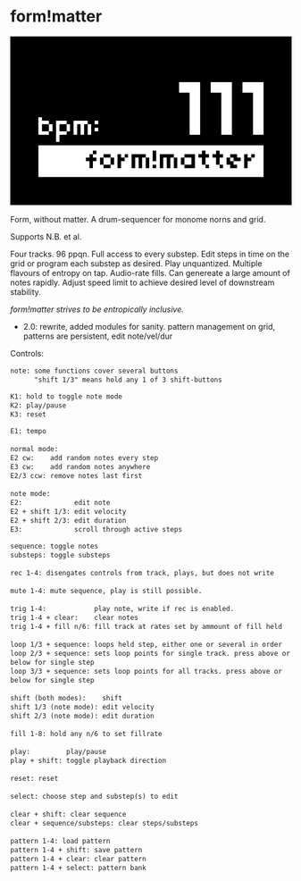 # form!matter


![form_without_matter](screenshot.png)


Form, without matter. A drum-sequencer for monome norns and grid.

Supports N.B. et al.

Four tracks. 96 ppqn. Full access to every substep. Edit steps in time on the grid or program each substep as desired. Play unquantized. Multiple flavours of entropy on tap. Audio-rate fills. Can genereate a large amount of notes rapidly. Adjust speed limit to achieve desired level of downstream stability. 

*form!matter strives to be entropically inclusive.*  

- 2.0: rewrite, added modules for sanity. pattern management on grid, patterns are persistent, edit note/vel/dur  

Controls:
```
note: some functions cover several buttons
      "shift 1/3" means hold any 1 of 3 shift-buttons
```
```
K1: hold to toggle note mode
K2: play/pause
K3: reset
```
```
E1: tempo

normal mode:
E2 cw:    add random notes every step
E3 cw:    add random notes anywhere
E2/3 ccw: remove notes last first

note mode:
E2:             edit note
E2 + shift 1/3: edit velocity 
E2 + shift 2/3: edit duration 
E3:             scroll through active steps
```
```
sequence: toggle notes
substeps: toggle substeps

rec 1-4: disengates controls from track, plays, but does not write

mute 1-4: mute sequence, play is still possible.

trig 1-4:            play note, write if rec is enabled.
trig 1-4 + clear:    clear notes
trig 1-4 + fill n/6: fill track at rates set by ammount of fill held

loop 1/3 + sequence: loops held step, either one or several in order
loop 2/3 + sequence: sets loop points for single track. press above or below for single step
loop 3/3 + sequence: sets loop points for all tracks. press above or below for single step

shift (both modes):    shift
shift 1/3 (note mode): edit velocity
shift 2/3 (note mode): edit duration

fill 1-8: hold any n/6 to set fillrate

play:         play/pause
play + shift: toggle playback direction

reset: reset

select: choose step and substep(s) to edit

clear + shift: clear sequence
clear + sequence/substeps: clear steps/substeps

pattern 1-4: load pattern
pattern 1-4 + shift: save pattern
pattern 1-4 + clear: clear pattern
pattern 1-4 + select: pattern bank
```

